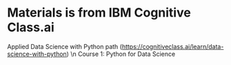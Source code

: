 # Materials is from IBM Cognitive Class.ai
Applied Data Science with Python path (https://cognitiveclass.ai/learn/data-science-with-python) \n
Course 1: Python for Data Science
